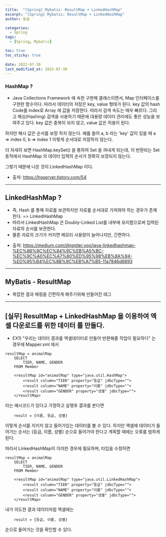 ```yaml
---
title:  "[Spring] Mybatis: ResultMap + LinkedHashMap"
excerpt: "[Spring] Mybatis: ResultMap + LinkedHashMap"
author: 둥글

categories:
  - Spring
tags:
  - [Spring, Mybatis]

toc: true
toc_sticky: true
 
date: 2022-07-30
last_modified_at: 2022-07-30
---
```


### HashMap ?
- Java Collections Framework 에 속한 구현체 클래스이면서, Map 인터페이스를 구현한 함수이다.
따라서 데이터의 저장은 key, value 형태가 된다. key 값의 hash Code를 index로 Array 에 값을 저장한다.
따라서 검색 속도는 매우 빠르다.
그리고 해싱(Hashing) 검색을 사용하기 때문에 대용량 데이터 관리에도 좋은 성능을 보여주고 있다.
key 값은 중복이 되지 않고, value 값은 허용이 된다.

하지만 해시 값은 순서를 보장 하지 않는다. 예를 들어 a, b 라는 'key' 값이 있을 때
a => index 0, b => index 1 이렇게 순서대로 저장하지 않는다.

더 자세히 보면 HashMap.keySet() 을 통하여 Set 을 꺼내게 되는데, 이 반환되는 Set 동작에서
HashMap 의 데이터 입력의 순서가 정확히 보장되지 않는다.

그렇기 때문에 나온 것이 LinkedHashMap 이다.

* 출처: https://hgserver.tistory.com/54
---
## LinkedHashMap ?
- 즉, Hash 를 통해 자료를 보관하지만 자료를 순서대로 가져와야 하는 경우가 존재한다. => LinkedHashMap
- 따라서 LinkedHashMap 은 Doubly-Linked List를 내부에 유지함으로써 입력된 자료의 순서를 보관한다.
- 물론 자료의 크기가 커지면 메모리 사용량이 늘어나지만, 간편하다.

* 출처: https://medium.com/@igniter.yoo/java-linkedhashmap-%EC%88%9C%EC%84%9C%EB%A5%BC-%EC%9C%A0%EC%A7%80%ED%95%98%EB%8A%94-%ED%95%B4%EC%8B%9C%EB%A7%B5-11a7846d8893

---

## MyBatis - ResultMap
- 복잡한 결과 매핑을 간편하게 해주기위해 만들어진 태그

---
## [실무] ResultMap + LinkedHashMap 을 이용하여 엑셀 다운로드를 위한 데이터 를 만들다.

- EX1) "우리는 데이터 결과를 엑셀데이터로 만들어 반환해줄 작업이 필요하다" 는 경우에
Mapper.xml 에서 

```
resultMap = animalMap
    SELECT
        TIER, NAME, GENDER
    FROM Member
 
    <resultMap id="animalMap" type="java.util.HashMap">
        <result column="TIER" property="등급" jdbcType="">
        <result column="NAME" property="이름" jdbcType="">
        <result column="GENDER" property="성별" jdbcType="">
    </resultMap>
```
라는 예시코드가 있다고 가정하고 실행후 결과를 본다면

```
    result = {이름, 등급, 성별} 
```
이렇게 순서를 지키지 않고 들어가있는 데이터를 볼 수 있다. 하지만 엑셀에 데이터가 들어가는 순서는
{등급, 이름, 성별} 순으로 들어가야 한다고 계획할 때에는 오류를 범하게 된다.

따라서 LinkedHashMap이 이러한 경우에 필요하며, 타입을 수정하면

```
resultMap = animalMap
    SELECT
        TIER, NAME, GENDER
    FROM Member

    <resultMap id="animalMap" type="java.util.LinkedHashMap">
        <result column="TIER" property="등급" jdbcType="">
        <result column="NAME" property="이름" jdbcType="">
        <result column="GENDER" property="성별" jdbcType="">
    </resultMap>
```

내가 의도한 결과 데이터처럼 엑셀에는
```
    result = {등급, 이름, 성별}
```
순으로 들어가는 것을 확인할 수 있다.




